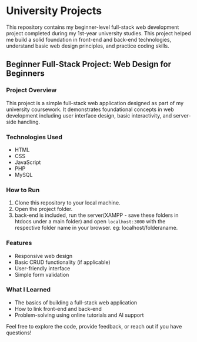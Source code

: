 
# University Projects

This repository contains my beginner-level full-stack web development project completed during my 1st-year university studies. This project helped me build a solid foundation in front-end and back-end technologies, understand basic web design principles, and practice coding skills.


## Beginner Full-Stack Project: Web Design for Beginners

### Project Overview

This project is a simple full-stack web application designed as part of my university coursework. It demonstrates foundational concepts in web development including user interface design, basic interactivity, and server-side handling.

### Technologies Used

* HTML
* CSS
* JavaScript
* PHP
* MySQL

### How to Run

1. Clone this repository to your local machine.
2. Open the project folder.
3. back-end is included, run the server(XAMPP - save these folders in htdocs under a  main folder) and open `localhost:3000` with the respective folder name in your browser.
eg: localhost/folderaname.

### Features

* Responsive web design
* Basic CRUD functionality (if applicable)
* User-friendly interface
* Simple form validation

### What I Learned

* The basics of building a full-stack web application
* How to link front-end and back-end
* Problem-solving using online tutorials and AI support


Feel free to explore the code, provide feedback, or reach out if you have questions!


